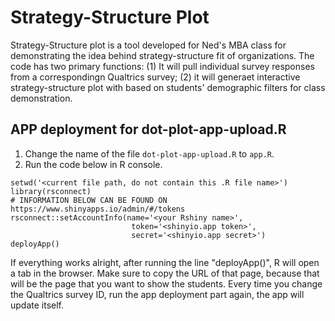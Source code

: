 # Strategy-Structure Plot

Strategy-Structure plot is a tool developed for Ned's MBA class for demonstrating the idea behind strategy-structure fit of organizations. The code has two primary functions: (1) It will pull individual survey responses from a correspondingn Qualtrics survey; (2) it will generaet interactive strategy-structure plot with  based on students' demographic filters for class demonstration.

## APP deployment for dot-plot-app-upload.R

1. Change the name of the file `dot-plot-app-upload.R` to `app.R`.
2. Run the code below in R console.

```
setwd('<current file path, do not contain this .R file name>')
library(rsconnect)
# INFORMATION BELOW CAN BE FOUND ON https://www.shinyapps.io/admin/#/tokens
rsconnect::setAccountInfo(name='<your Rshiny name>',
                           token='<shinyio.app token>',
                           secret='<shinyio.app secret>')
deployApp()
```

If everything works alright, after running the line "deployApp()", R will open a tab in the browser. Make sure to copy the URL of that page, because that will be the page that you want to show the students. Every time you change the Qualtrics survey ID, run the app deployment part again, the app will update itself. 
